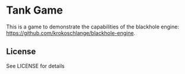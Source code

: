Tank Game
=========

This is a game to demonstrate the capabilities of the blackhole engine: https://github.com/krokoschlange/blackhole-engine.

License
-------
See LICENSE for details
